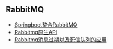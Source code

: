 ## RabbitMQ
* [Springboot整合RabbitMQ](../../tree/master/rabbitmq)
* [Rabbitmq原生API](../../tree/master/rabbitmq-native)
* [Rabbitmq消息过期以及死信队列的应用](../../tree/master/rabbitmq-ttl-dlx)